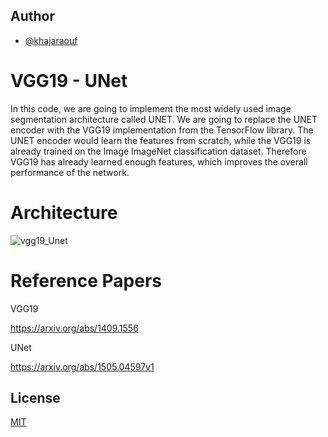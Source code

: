 
## Author

- [@khajaraouf](https://www.github.com/khajaraouf)


# VGG19 - UNet 

In this code, we are going to implement the most widely used image segmentation architecture called UNET. We are going to replace the UNET encoder with the VGG19 implementation from the TensorFlow library. The UNET encoder would learn the features from scratch, while the VGG19 is already trained on the Image ImageNet classification dataset. Therefore VGG19 has already learned enough features, which improves the overall performance of the network.

# Architecture

![vgg19_Unet](https://github.com/khajaraouf/Segmentation_VGG19_UNet/assets/70451209/473aa1f7-7d2e-441b-9309-dd404202fd5b)

# Reference Papers

VGG19

https://arxiv.org/abs/1409.1556

UNet

https://arxiv.org/abs/1505.04597v1
## License

[MIT](https://choosealicense.com/licenses/mit/)

